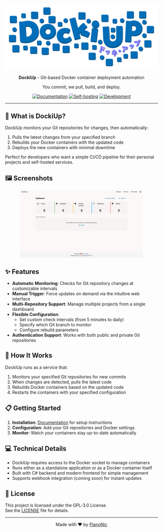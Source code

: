 <p align="center">
    <img src="assets/DockiUpLogo.png" width="800" alt="DockiUp Logo">
</p>
<p align="center">
    <strong>DockiUp</strong> - Git-based Docker container deployment automation
</p>
<p align="center">
    You commit, we pull, build, and deploy.
</p>
<p align="center">
    <a href="#"><img src="https://img.shields.io/badge/Documentation-Docs-006db8.svg" alt="Documentation"/></a>
    <a href="#"><img src="https://img.shields.io/badge/Selfhost-Instructions-006db8.svg" alt="Self-hosting"/></a>
    <a href="#"><img src="https://img.shields.io/badge/Development-Setup-006db8.svg" alt="Development"/></a>
</p>

---

## 🚀 What is DockiUp?

DockiUp monitors your Git repositories for changes, then automatically:
1. Pulls the latest changes from your specified branch
2. Rebuilds your Docker containers with the updated code
3. Deploys the new containers with minimal downtime

Perfect for developers who want a simple CI/CD pipeline for their personal projects and self-hosted services.

## 🖼️ Screenshots

<p align="center">
    <img src="assets/dashboard-screenshot.png" width="80%" alt="DockiUp Dashboard">
</p>

## ✨ Features

- **Automatic Monitoring**: Checks for Git repository changes at customizable intervals
- **Manual Trigger**: Force updates on demand via the intuitive web interface
- **Multi-Repository Support**: Manage multiple projects from a single dashboard
- **Flexible Configuration**:
  - Set custom check intervals (from 5 minutes to daily)
  - Specify which Git branch to monitor
  - Configure rebuild parameters
- **Authentication Support**: Works with both public and private Git repositories

## 🔧 How It Works

DockiUp runs as a service that:
1. Monitors your specified Git repositories for new commits
2. When changes are detected, pulls the latest code
3. Rebuilds Docker containers based on the updated code
4. Restarts the containers with your specified configuration

## 📋 Getting Started

1. **Installation**: [Documentation](#) for setup instructions
2. **Configuration**: Add your Git repositories and Docker settings
3. **Monitor**: Watch your containers stay up-to-date automatically

## 💻 Technical Details

- DockiUp requires access to the Docker socket to manage containers
- Runs either as a standalone application or as a Docker container itself
- Built with C# backend and modern frontend for simple management
- Supports webhook integration (coming soon) for instant updates

## 📜 License

This project is licensed under the GPL-3.0 License.  
See the [LICENSE](LICENSE) file for details.

---
<p align="center">Made with ❤️ by <a href="https://github.com/Pianonic">PianoNic</a></p>
